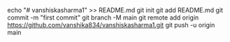 echo "# vanshiskasharma1" >> README.md
git init
git add README.md
git commit -m "first commit"
git branch -M main
git remote add origin https://github.com/vanshika834/vanshiskasharma1.git
git push -u origin main
